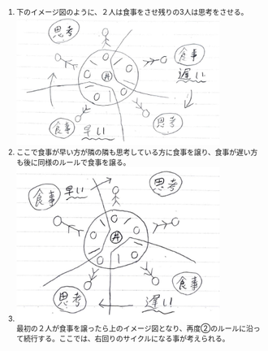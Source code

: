 <ol>
<li>
下のイメージ図のように、２人は食事をさせ残りの3人は思考をさせる。<br>
<img src="./img1.png" width=400>
</li>
<li>
ここで食事が早い方が隣の隣も思考している方に食事を譲り、食事が遅い方も後に同様のルールで食事を譲る。
</li>
<li>
<img src="./img2.png" width=400><br>
最初の２人が食事を譲ったら上のイメージ図となり、再度②のルールに沿って続行する。ここでは、右回りのサイクルになる事が考えられる。
</li>
</ol>
